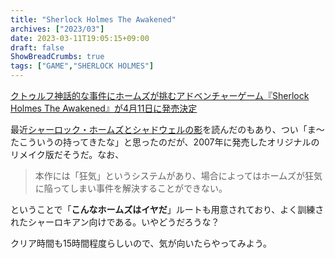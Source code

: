 ```yaml
---
title: "Sherlock Holmes The Awakened"
archives: ["2023/03"]
date: 2023-03-11T19:05:15+09:00
draft: false
ShowBreadCrumbs: true
tags: ["GAME","SHERLOCK HOLMES"]
---
```

[クトゥルフ神話的な事件にホームズが挑むアドベンチャーゲーム『Sherlock Holmes The Awakened』が4月11日に発売決定
](https://jp.ign.com/sherlock-holmes-the-awakened-2023/66334/news/sherlock-holmes-the-awakened411)

最近[シャーロック・ホームズとシャドウェルの影](https://www.hayakawa-online.co.jp/shopdetail/000000015180/pc_detail/)を読んだのもあり、つい「ま〜たこういうの持ってきたな」と思ったのだが、2007年に発売したオリジナルのリメイク版だそうだ。なお、

>本作には「狂気」というシステムがあり、場合によってはホームズが狂気に陥ってしまい事件を解決することができない。

ということで「**こんなホームズはイヤだ**」ルートも用意されており、よく訓練されたシャーロキアン向けである。いやどうだろうな？

クリア時間も15時間程度らしいので、気が向いたらやってみよう。

